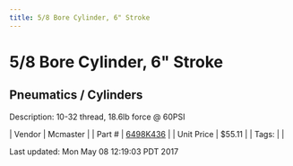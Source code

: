 ```yaml
---
title: 5/8 Bore Cylinder, 6" Stroke
---
```


# 5/8 Bore Cylinder, 6" Stroke
## Pneumatics / Cylinders
Description: 	10-32 thread, 18.6lb force @ 60PSI 

| Vendor | Mcmaster | 
| Part # | [6498K436](https://www.mcmaster.com/#6498K436) | 
| Unit Price | $55.11 | 
| Tags: |  | 

Last updated: Mon May 08 12:19:03 PDT 2017